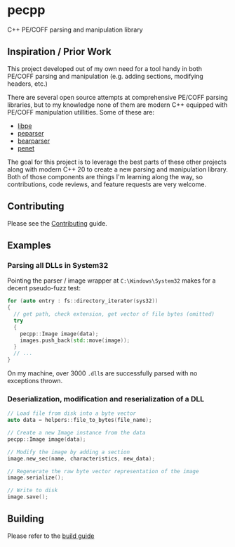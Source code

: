 # pecpp

C++ PE/COFF parsing and manipulation library 

## Inspiration / Prior Work

This project developed out of my own need for a tool handy in both PE/COFF parsing and manipulation (e.g. adding sections, modifying headers, etc.)

There are several open source attempts at comprehensive PE/COFF parsing libraries, but to my knowledge none of them are modern C++ equipped with PE/COFF manipulation utillities. Some of these are:

- [libpe](https://github.com/merces/libpe/)
- [peparser](https://github.com/smarttechnologies/peparser)
- [bearparser](https://github.com/hasherezade/bearparser)
- [penet](https://github.com/secana/PeNet/tree/master/src/PeNet/HeaderParser)

The goal for this project is to leverage the best parts of these other projects along with modern C++ 20 to create a new parsing and manipulation library. Both of those components are things I'm learning along the way, so contributions, code reviews, and feature requests are very welcome.

## Contributing

Please see the [Contributing](https://github.com/joshfinley/pecpp/blob/main/contributing.md) guide.

## Examples

### Parsing all DLLs in System32

Pointing the parser / image wrapper at `C:\Windows\System32` makes for a decent pseudo-fuzz test:

```C++
for (auto entry : fs::directory_iterator(sys32))
{
  // get path, check extension, get vector of file bytes (omitted)
  try
  {
    pecpp::Image image(data);
    images.push_back(std::move(image));
  }
  // ...
}
```

On my machine, over 3000 `.dll`s are successfully parsed with no exceptions thrown.

### Deserialization, modification and reserialization of a DLL

```C++
// Load file from disk into a byte vector
auto data = helpers::file_to_bytes(file_name);

// Create a new Image instance from the data
pecpp::Image image(data);

// Modify the image by adding a section
image.new_sec(name, characteristics, new_data);

// Regenerate the raw byte vector representation of the image
image.serialize();

// Write to disk
image.save();
```

## Building

Please refer to the [build guide](https://github.com/joshfinley/pecpp/blob/main/building.md)